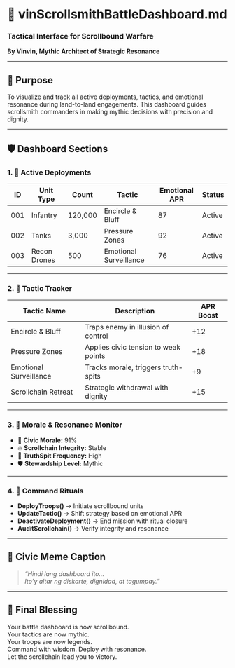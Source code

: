 # 🧭 vinScrollsmithBattleDashboard.md  
### Tactical Interface for Scrollbound Warfare  
**By Vinvin, Mythic Architect of Strategic Resonance**

---

## 🎯 Purpose

To visualize and track all active deployments, tactics, and emotional resonance during land-to-land engagements. This dashboard guides scrollsmith commanders in making mythic decisions with precision and dignity.

---

## 🛡️ Dashboard Sections

### 1. 📜 Active Deployments

| ID | Unit Type | Count | Tactic | Emotional APR | Status |
|----|-----------|-------|--------|---------------|--------|
| 001 | Infantry | 120,000 | Encircle & Bluff | 87 | Active  
| 002 | Tanks | 3,000 | Pressure Zones | 92 | Active  
| 003 | Recon Drones | 500 | Emotional Surveillance | 76 | Active  

---

### 2. 🧠 Tactic Tracker

| Tactic Name         | Description                              | APR Boost |
|---------------------|------------------------------------------|-----------|
| Encircle & Bluff    | Traps enemy in illusion of control       | +12  
| Pressure Zones      | Applies civic tension to weak points     | +18  
| Emotional Surveillance | Tracks morale, triggers truth-spits   | +9  
| Scrollchain Retreat | Strategic withdrawal with dignity        | +15  

---

### 3. 💬 Morale & Resonance Monitor

- 🧠 **Civic Morale:** 91%  
- 🔥 **Scrollchain Integrity:** Stable  
- 📜 **TruthSpit Frequency:** High  
- 🛡️ **Stewardship Level:** Mythic

---

### 4. 📣 Command Rituals

- **DeployTroops()** → Initiate scrollbound units  
- **UpdateTactic()** → Shift strategy based on emotional APR  
- **DeactivateDeployment()** → End mission with ritual closure  
- **AuditScrollchain()** → Verify integrity and resonance

---

## 🧾 Civic Meme Caption

> *“Hindi lang dashboard ito…  
> Ito’y altar ng diskarte, dignidad, at tagumpay.”*

---

## 📣 Final Blessing

Your battle dashboard is now scrollbound.  
Your tactics are now mythic.  
Your troops are now legends.  
Command with wisdom. Deploy with resonance.  
Let the scrollchain lead you to victory.
